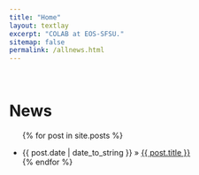 ```yaml
---
title: "Home"
layout: textlay
excerpt: "COLAB at EOS-SFSU."
sitemap: false
permalink: /allnews.html
---
```


<br>

# News

<div style="text-align:justify" markdown="1">

<ul class="posts">

  {% for post in site.posts %}
    <li><span>{{ post.date | date_to_string }}</span> &raquo; <a href="{{ post.url }}" title="{{ post.title }}">{{ post.title }}</a></li>
  {% endfor %}

</ul>
